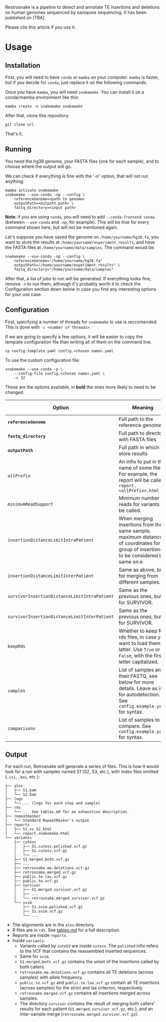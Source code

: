 Restrosnake is a pipeline to detect and annotate TE insertions and deletions on human genomes sequenced by nanopore sequencing. It has been published on [TBA].

Please cite this article if you use it.

# Usage

## Installation

First, you will need to have `conda` or `mamba` on your computer. `mamba` is faster, but if you decide for `conda`, just replace it on the following commands.

Once you have `mamba`, you will need `snakemake`. You can install it on a conda/mamba environment like this:

```
mamba create -n snakemake snakemake
```

After that, clone this repository:

```
git clone url
```

That's it.

## Running

You need the hg38 genome, your FASTA files (one for each sample), and to choose where the output will go. 

We can check if everything is fine with the '-n' option, that will not run anything:

```
mamba activate snakemake
snakemake --use-conda -np --config \
    referenceGenome=<path to genome>
    outputPath=<outpath path> \
    fastq_directory=<input path>
```

__Note__: if you are using `conda`, you will need to add `--conda-frontend conda` (between `--use-conda` and `-np`, for example). This will be true for every command shown here, but will not be mentioned again.

Let's suppose you have saved the genome on `/home/yourname/hg38.fa`, you want to store the results at `/home/yourname/experiment_results`, and have the FASTA files at `/home/yourname/data/samples`. The command would be: 

```
snakemake --use-conda -np --config \
    referenceGenome="/home/yourname/hg38.fa"
    outputPath="/home/yourname/experiment_results" \
    fastq_directory="/home/yourname/data/samples"
```

After that, a list of jobs to run will be generated. If everything looks fine, remove `-n` to run them, although it's probably worth it to check the Configuration section down below in case you find any interesting options for your use case.

## Configuration

First, specifying a number of threads for `snakemake` to use is reccomended. This is done with `-c <number of threads>`.

If we are going to specify a few options, it will be easier to copy the template configuration file than writing all of them on the command line. 

```cp config.template.yaml config.<chosen name>.yaml```

To use the custom configuration file:

```
snakemake --use-conda -p \
    --config-file config.<chosen name>.yaml \
    -c 32
```

These are the options available, in __bold__ the ones more likely to need to be changed.

| Option | Meaning | Default value |
| --- | --- | --- |
| __`referenceGenome`__ | Full path to the reference genome | Example path |
| __`fastq_directory`__ | Full path to directory with FASTA files | Example path |
| __`outputPath`__ | Full path in which to store results | Example path |
| _`allPrefix`_ | An infix to put in the name of some files. For example, the report will be called `report.<allPrefix>.html` | retrosnake |
| _`minimumReadSupport`_ | Minimum number of reads for variants to be called. | 3 |
| `insertionDistanceLimitIntraPatient` | When merging insertions from the same sample, maximum distance of coordinates for a group of insertions to be considered the same on.e | 20 |
| `insertionDistanceLimitInterPatient` | Same as above, but for merging from different samples. | 20 |
| `survivorInsertionDistanceLimitIntraPatient` | Same as the previous ones, but for SURVIVOR. | 10 |
| `survivorInsertionDistanceLimitInterPatient` | Same as the previous ones, but for SURVIVOR. | 500 |
| `keepRds` | Whether to keep R rds files, in case you want to load them latter. Use `True` or `False`, with the first letter capitalized. | `True` |
| `samples` | List of samples and their FASTQ, see below for more details. Leave as is for autodetection. See `config.example.yaml` for syntax. | `{}` |
| `comparisons` | List of samples to compare.  See `config.example.yaml` for syntax. | `[]` |

## Output

For each run, Retrosnake will generate a series of files. This is how it would look for a run with samples named S1 (S2, S3, etc.), with index files omitted (`.csi`, `.bai`, etc.):
```
├── alns
│   ├── S1.bam
│   └── S2.bam
├── logs
│   └── ... (logs for each step and sample)
├── rds
│   └── ... See tables.md for an exhaustive description.
├── repeatmasker
│   └── Standard RepeatMasker's output
├── reports
│   ├── S1_vs_S2.html
│   └── report.snakemake.html
└── variants
    ├── cutesv
    │   ├── S1.cutesv.polished.vcf.gz
    │   ├── S1.cutesv.vcf.gz
    │   └── ...
    ├── S1.merged.both.vcf.gz
    ├── ...
    ├── retrosnake.me.deletions.vcf.gz
    ├── retrosnake.merged.vcf.gz
    ├── public.te.lax.vcf.gz
    ├── public.te.vcf.gz
    ├── survivor
    │   ├── S1.merged.survivor.vcf.gz
    │   ├── ...
    │   └── retrosnake.merged.survivor.vcf.gz
    └── svim
        ├── S1.svim.polished.vcf.gz
        ├── S1.svim.vcf.gz
        └── ...
```

- The alignments are in the `alns` directory.
- R files are in `rds`. See [tables.md](./tables.md) for a full description.
- Reports are inside `reports`.
- Inside `variants`:
    - Variants called by `cuteSV` are inside `cutesv`. The `polished` infix refers to the VCF that contains the reassembled inserted sequences.
    - Same for `svim`.
    - `S1.merged.both.vcf.gz` contains the union of the insertions called by both callers.
    - `retrosnake.me.deletions.vcf.gz` contains all TE deletions (across samples) with allele frequency.
    - `public.te.vcf.gz` and `public.te.lax.vcf.gz` contain all TE insertions (across samples) for the strict and lax criterion, respectively.
    - `retrosnake.merged.vcf.gz` contains all insertions merged across samples.
    - The directory `survivor` contains the result of merging both callers' results for each patient (`S1.merged.survivor.vcf.gz`, etc.), and an inter-sample merge (`retrosnake.merged.survivor.vcf.gz`).
